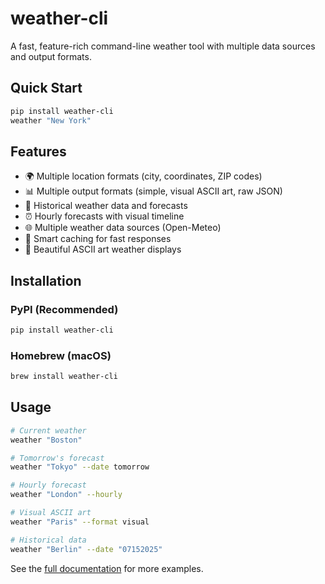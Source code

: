 # weather-cli

A fast, feature-rich command-line weather tool with multiple data sources and output formats.

## Quick Start

```bash
pip install weather-cli
weather "New York"
```

## Features

- 🌍 Multiple location formats (city, coordinates, ZIP codes)
- 📊 Multiple output formats (simple, visual ASCII art, raw JSON)
- 📅 Historical weather data and forecasts
- ⏰ Hourly forecasts with visual timeline
- 🌐 Multiple weather data sources (Open-Meteo)
- 💾 Smart caching for fast responses
- 🎨 Beautiful ASCII art weather displays

## Installation

### PyPI (Recommended)

```bash
pip install weather-cli
```

### Homebrew (macOS)

```bash
brew install weather-cli
```

## Usage

```bash
# Current weather
weather "Boston"

# Tomorrow's forecast
weather "Tokyo" --date tomorrow

# Hourly forecast
weather "London" --hourly

# Visual ASCII art
weather "Paris" --format visual

# Historical data
weather "Berlin" --date "07152025"
```

See the [full documentation](https://github.com/mikebc23/weather-cli) for more examples.
